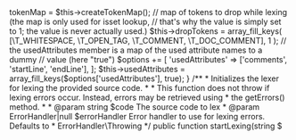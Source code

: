 <?php declare(strict_types=1);

namespace PhpParser;

use PhpParser\Parser\Tokens;

class Lexer
{
    protected $code;
    protected $tokens;
    protected $pos;
    protected $line;
    protected $filePos;
    protected $prevCloseTagHasNewline;

    protected $tokenMap;
    protected $dropTokens;

    protected $usedAttributes;

    /**
     * Creates a Lexer.
     *
     * @param array $options Options array. Currently only the 'usedAttributes' option is supported,
     *                       which is an array of attributes to add to the AST nodes. Possible
     *                       attributes are: 'comments', 'startLine', 'endLine', 'startTokenPos',
     *                       'endTokenPos', 'startFilePos', 'endFilePos'. The option defaults to the
     *                       first three. For more info see getNextToken() docs.
     */
    public function __construct(array $options = []) {
        // map from internal tokens to PhpParser tokens
        $this->tokenMap = $this->createTokenMap();

        // map of tokens to drop while lexing (the map is only used for isset lookup,
        // that's why the value is simply set to 1; the value is never actually used.)
        $this->dropTokens = array_fill_keys(
            [\T_WHITESPACE, \T_OPEN_TAG, \T_COMMENT, \T_DOC_COMMENT], 1
        );

        // the usedAttributes member is a map of the used attribute names to a dummy
        // value (here "true")
        $options += [
            'usedAttributes' => ['comments', 'startLine', 'endLine'],
        ];
        $this->usedAttributes = array_fill_keys($options['usedAttributes'], true);
    }

    /**
     * Initializes the lexer for lexing the provided source code.
     *
     * This function does not throw if lexing errors occur. Instead, errors may be retrieved using
     * the getErrors() method.
     *
     * @param string $code The source code to lex
     * @param ErrorHandler|null $errorHandler Error handler to use for lexing errors. Defaults to
     *                                        ErrorHandler\Throwing
     */
    public function startLexing(string $